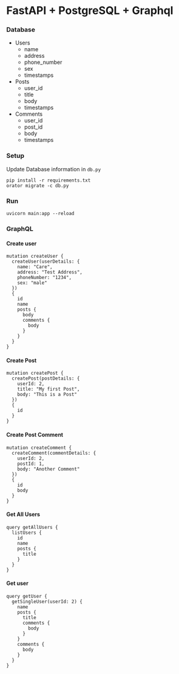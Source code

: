 # FastAPI + PostgreSQL + Graphql

### Database
- Users
  - name
  - address
  - phone_number
  - sex
  - timestamps
- Posts
  - user_id
  - title
  - body
  - timestamps
- Comments
  - user_id
  - post_id
  - body
  - timestamps
### Setup
Update Database information in `db.py`

```shell
pip install -r requirements.txt
orator migrate -c db.py
```

### Run
```shell
uvicorn main:app --reload
```


### GraphQL

#### Create user
```
mutation createUser {
  createUser(userDetails: {
    name: "Care",
    address: "Test Address",
    phoneNumber: "1234",
    sex: "male"
  })
  {
    id
    name
    posts {
      body
      comments {
        body
      }
    }
  }
}
```

#### Create Post
```
mutation createPost {
  createPost(postDetails: {
    userId: 2,
    title: "My first Post",
    body: "This is a Post"
  })
  {
    id
  }
}
```

#### Create Post Comment
```
mutation createComment {
  createComment(commentDetails: {
    userId: 2,
    postId: 1,
    body: "Another Comment"
  })
  {
    id
    body
  }
}
```

#### Get All Users
```
query getAllUsers {
  listUsers {
    id
    name
    posts {
      title
    }
  }
}
```

#### Get user
```
query getUser {
  getSingleUser(userId: 2) {
    name
    posts {
      title
      comments {
        body
      }
    }
    comments {
      body
    }
  }
}
```